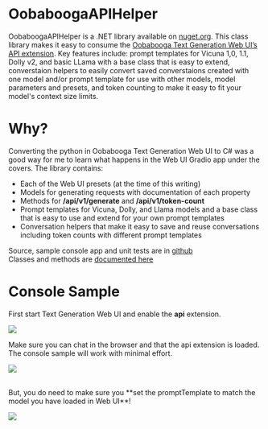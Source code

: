   
# OobaboogaAPIHelper
OobaboogaAPIHelper is a .NET library available on [nuget.org](https://www.nuget.org/packages/DougWare.OobaboogaAPIHelper). This class library makes it easy to consume the [Oobabooga Text Generation Web UI’s](https://github.com/oobabooga/text-generation-webui) [API extension](https://github.com/oobabooga/text-generation-webui/tree/60bfd0b7223ea5c150fec075464e2a689d6b29c6/extensions/api). Key features include: prompt templates for Vicuna 1,0, 1.1, Dolly v2, and basic LLama with a base class that is easy to extend, converstaion helpers to easily convert saved converstaions created with one model and/or prompt template for use with other models, model parameters and presets, and token counting to make it easy to fit your model's context size limits.  
  
# Why?
Converting the python in Oobabooga Text Generation Web UI to C# was a good way for me to learn what happens in the Web UI Gradio app under the covers. The library contains:   
- Each of the Web UI presets (at the time of this writing)
- Models for generating requests with documentation of each property
- Methods for **/api/v1/generate** and **/api/v1/token-count**
- Prompt templates for Vicuna, Dolly, and Llama models and a base class that is easy to use and extend for your own prompt templates
- Conversation helpers that make it easy to save and reuse conversations including token counts with different prompt templates
  
Source, sample console app and unit tests are in [github](https://github.com/douglasware/ElumenotionSite/tree/master/Projects/OobaboogaAPIHelper)  
Classes and methods are [documented here](https://www.elumenotion.com/api/OobaboogaAPIHelper.html)  
  
# Console Sample
First start Text Generation Web UI and enable the **api** extension.  
  
![](https://www.elumenotion.com/Images/OobaboogaAPIHelper/image1.png)  

Make sure you can chat in the browser and that the api extension is loaded. The console sample will work with minimal effort.  
  
![](https://www.elumenotion.com/Images/OobaboogaAPIHelper/image2.png)  

<br/>  
But, you do need to make sure you **set the promptTemplate to match the model you have loaded in Web UI**!  

  
![](https://www.elumenotion.com/Images/OobaboogaAPIHelper/image3.png)  
